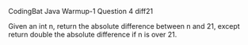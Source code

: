 CodingBat Java Warmup-1 Question 4 diff21

Given an int n, return the absolute difference between n and 21, except return double the absolute difference if n is over 21.
